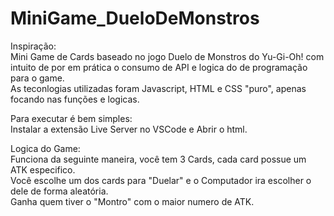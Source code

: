 # MiniGame_DueloDeMonstros
Inspiração:<br>
 Mini Game de Cards baseado no jogo Duelo de Monstros do Yu-Gi-Oh! com intuito de por em prática o consumo de API e logica do de programação para o game.<br>
 As teconlogias utilizadas foram Javascript, HTML e CSS "puro", apenas focando nas funções e logicas.

Para executar é bem simples:<br>
Instalar a extensão Live Server no VSCode e Abrir o html.

Logica do Game:<br>
Funciona da seguinte maneira, você tem 3 Cards, cada card possue um ATK especifico.<br>
Você escolhe um dos cards para "Duelar" e o Computador ira escolher o dele de forma aleatória.<br>
Ganha quem tiver o "Montro" com o maior numero de ATK.
